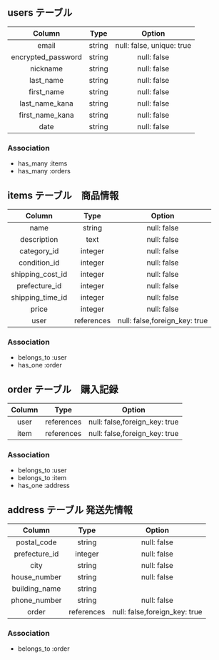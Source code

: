 ## users テーブル

| Column              | Type        | Option       |
|:-------------------:|:-----------:|:------------:|
| email               | string      | null: false, unique: true|
| encrypted_password  | string      | null: false  |
| nickname            | string      | null: false  |
| last_name           | string      | null: false  |
| first_name          | string      | null: false  |
| last_name_kana      | string      | null: false  |
| first_name_kana     | string      | null: false  |
| date                | string      | null: false  |

### Association 
- has_many :items
- has_many :orders


## items テーブル　商品情報

| Column              | Type        | Option       |
|:-------------------:|:-----------:|:------------:|
| name                | string      | null: false  |
| description         | text        | null: false  |
| category_id         | integer     | null: false  |
| condition_id        | integer     | null: false  |
| shipping_cost_id    | integer     | null: false  |
| prefecture_id       | integer     | null: false  |
| shipping_time_id    | integer     | null: false  |
| price               | integer     | null: false  |
| user                | references	| null: false,foreign_key: true  |
 

### Association 
- belongs_to :user
- has_one :order


## order テーブル　購入記録

| Column              | Type        | Option       |
|:-------------------:|:-----------:|:------------:|
| user                | references	| null: false,foreign_key: true  |
| item                | references	| null: false,foreign_key: true  |


### Association 
- belongs_to :user
- belongs_to :item
- has_one :address


## address テーブル 発送先情報

| Column              | Type        | Option       |
|:-------------------:|:-----------:|:------------:|
| postal_code         | string      | null: false  |
| prefecture_id       | integer     | null: false  |
| city                | string      | null: false  |
| house_number        | string      | null: false  |
| building_name       | string      |              |
| phone_number        | string      | null: false  |
| order               | references	| null: false,foreign_key: true  |

### Association 
- belongs_to :order